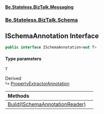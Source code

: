 #### [Be.Stateless.BizTalk.Messaging](README.md 'README')
### [Be.Stateless.BizTalk.Schema](Be.Stateless.BizTalk.Schema.md 'Be.Stateless.BizTalk.Schema')

## ISchemaAnnotation<T> Interface

```csharp
public interface ISchemaAnnotation<out T>
```
#### Type parameters

<a name='Be.Stateless.BizTalk.Schema.ISchemaAnnotation_T_.T'></a>

`T`

Derived  
&#8627; [PropertyExtractorAnnotation](PropertyExtractorAnnotation.md 'Be.Stateless.BizTalk.Schema.PropertyExtractorAnnotation')

| Methods | |
| :--- | :--- |
| [Build(ISchemaAnnotationReader)](ISchemaAnnotation_T_.Build(ISchemaAnnotationReader).md 'Be.Stateless.BizTalk.Schema.ISchemaAnnotation<T>.Build(Be.Stateless.BizTalk.Schema.ISchemaAnnotationReader)') | |
